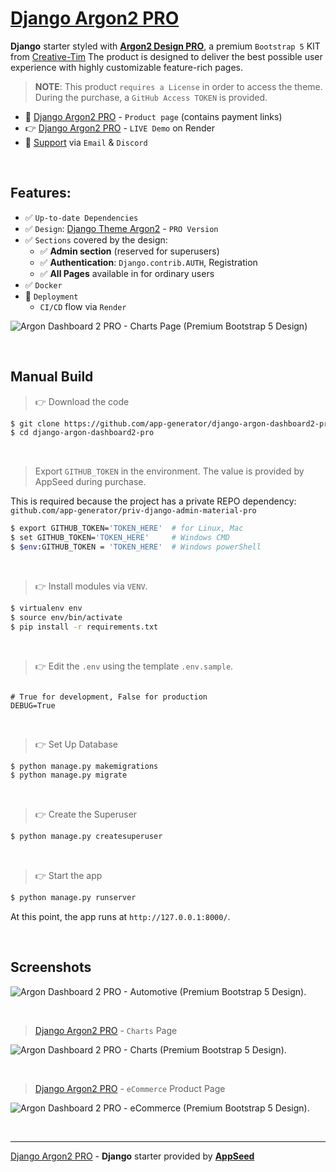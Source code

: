 # [Django Argon2 PRO](https://appseed.us/product/argon-dashboard2-pro/django/)

**Django** starter styled with **[Argon2 Design PRO](https://appseed.us/product/argon-dashboard2-pro/django/)**, a premium `Bootstrap 5` KIT from [Creative-Tim](https://bit.ly/3fKQZaL)
The product is designed to deliver the best possible user experience with highly customizable feature-rich pages. 

> **NOTE**: This product `requires a License` in order to access the theme. During the purchase, a `GitHub Access TOKEN` is provided. 

- 🛒 [Django Argon2 PRO](https://appseed.us/product/material-dashboard2-pro/django/) - `Product page` (contains payment links)
- 👉 [Django Argon2 PRO](https://django-argon-dash2-pro.onrender.com/) - `LIVE Demo` on Render
- 🚀 [Support](https://appseed.us/support/) via `Email` & `Discord`

<br />

## Features: 

- ✅ `Up-to-date Dependencies`
- ✅ `Design`: [Django Theme Argon2](https://github.com/app-generator/django-admin-argon2-pro) - `PRO Version`
- ✅ `Sections` covered by the design:
  - ✅ **Admin section** (reserved for superusers)
  - ✅ **Authentication**: `Django.contrib.AUTH`, Registration
  - ✅ **All Pages** available in for ordinary users 
- ✅ `Docker`
- 🚀 `Deployment` 
  - `CI/CD` flow via `Render`

![Argon Dashboard 2 PRO - Charts Page (Premium Bootstrap 5 Design)](https://github.com/app-generator/flask-argon-dashboard2-pro/assets/51070104/168056b7-0886-44ca-8bda-0ae8e76d9076)

<br />

## Manual Build 

> 👉 Download the code  

```bash
$ git clone https://github.com/app-generator/django-argon-dashboard2-pro.git
$ cd django-argon-dashboard2-pro
```

<br />

> Export `GITHUB_TOKEN` in the environment. The value is provided by AppSeed during purchase. 

This is required because the project has a private REPO dependency: `github.com/app-generator/priv-django-admin-material-pro`

```bash
$ export GITHUB_TOKEN='TOKEN_HERE'  # for Linux, Mac
$ set GITHUB_TOKEN='TOKEN_HERE'     # Windows CMD
$ $env:GITHUB_TOKEN = 'TOKEN_HERE'  # Windows powerShell 
```

<br />

> 👉 Install modules via `VENV`.


```bash
$ virtualenv env
$ source env/bin/activate
$ pip install -r requirements.txt
```

<br />

> 👉 Edit the `.env` using the template `.env.sample`. 

```env

# True for development, False for production
DEBUG=True

```

<br />

> 👉 Set Up Database

```bash
$ python manage.py makemigrations
$ python manage.py migrate
```

<br />

> 👉 Create the Superuser

```bash
$ python manage.py createsuperuser
```

<br />

> 👉 Start the app

```bash
$ python manage.py runserver
```

At this point, the app runs at `http://127.0.0.1:8000/`. 

<br />

## Screenshots

![Argon Dashboard 2 PRO - Automotive (Premium Bootstrap 5 Design).](https://user-images.githubusercontent.com/51070104/211158013-fea76b79-bb54-4066-a617-5ec3b4b6ec42.jpg)

<br />

> [Django Argon2 PRO](https://appseed.us/product/argon-dashboard2-pro/django/) - `Charts` Page

![Argon Dashboard 2 PRO - Charts (Premium Bootstrap 5 Design).](https://user-images.githubusercontent.com/51070104/211158055-f29b86dd-0119-433c-af02-5bb41c041049.jpg)

<br />

> [Django Argon2 PRO](https://appseed.us/product/argon-dashboard2-pro/django/) - `eCommerce` Product Page

![Argon Dashboard 2 PRO - eCommerce (Premium Bootstrap 5 Design).](https://user-images.githubusercontent.com/51070104/211158098-afc2b3a6-0c2e-47ea-80d1-c26db0e80da1.jpg)

<br />

---
[Django Argon2 PRO](https://appseed.us/product/argon-dashboard2-pro/django/) - **Django** starter provided by **[AppSeed](https://appseed.us/)**
